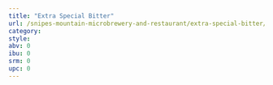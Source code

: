 ```yaml
---
title: "Extra Special Bitter"
url: /snipes-mountain-microbrewery-and-restaurant/extra-special-bitter/
category: 
style: 
abv: 0
ibu: 0
srm: 0
upc: 0
---
```


